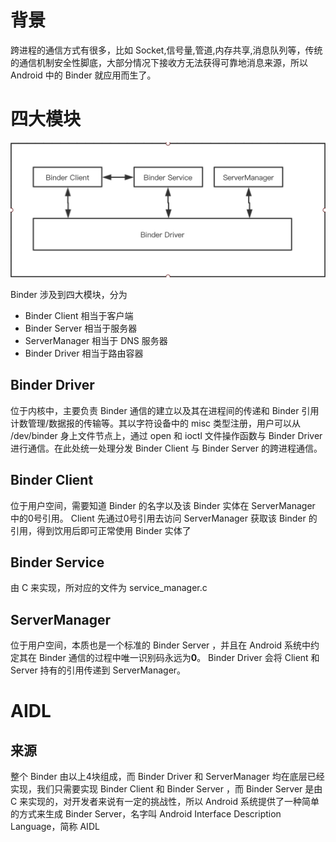 # 背景
跨进程的通信方式有很多，比如 Socket,信号量,管道,内存共享,消息队列等，传统的通信机制安全性脚底，大部分情况下接收方无法获得可靠地消息来源，所以 Android 中的 Binder 就应用而生了。
# 四大模块
![](media/15512380861530.jpg)

Binder 涉及到四大模块，分为

* Binder Client 相当于客户端
* Binder Server 相当于服务器
* ServerManager 相当于 DNS 服务器
* Binder Driver 相当于路由容器

## Binder Driver
 位于内核中，主要负责 Binder 通信的建立以及其在进程间的传递和 Binder 引用计数管理/数据报的传输等。其以字符设备中的 misc 类型注册，用户可以从 /dev/binder 身上文件节点上，通过 open 和 ioctl 文件操作函数与 Binder Driver 进行通信。在此处统一处理分发 Binder Client 与 Binder Server 的跨进程通信。
## Binder Client 
位于用户空间，需要知道 Binder 的名字以及该 Binder 实体在 ServerManager 中的0号引用。 Client 先通过0号引用去访问 ServerManager 获取该 Binder 的引用，得到饮用后即可正常使用 Binder 实体了
## Binder Service 
由 C 来实现，所对应的文件为 service_manager.c 
## ServerManager
位于用户空间，本质也是一个标准的 Binder Server ，并且在 Android 系统中约定其在 Binder 通信的过程中唯一识别码永远为**0**。
Binder Driver 会将 Client 和 Server 持有的引用传递到 ServerManager。

# AIDL 
## 来源
整个 Binder 由以上4块组成，而 Binder Driver 和 ServerManager 均在底层已经实现，我们只需要实现 Binder Client 和 Binder Server ，而 Binder Server 是由 C 来实现的，对开发者来说有一定的挑战性，所以 Android 系统提供了一种简单的方式来生成 Binder Server，名字叫 Android Interface Description Language，简称 AIDL


